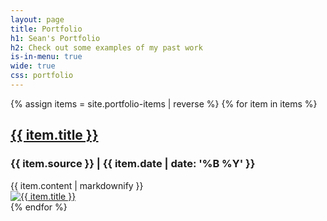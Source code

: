 ```yaml
---
layout: page
title: Portfolio
h1: Sean's Portfolio
h2: Check out some examples of my past work
is-in-menu: true
wide: true
css: portfolio
---
```

{% assign items = site.portfolio-items | reverse %}
{% for item in items %}
<div class="pf-item" id="{{ item.id | remove: '/portfolio-items/' }}">
  <div class="pf-text">
    <h2 class="pf-item-title"><a href="{{ item.link }}" target="_blank" rel="noreferrer">{{ item.title }}</a></h2>
    <h3>{{ item.source }} | {{ item.date | date: '%B %Y' }}</h3>
    {{ item.content | markdownify }}
  </div>
  <div class="pf-img">
    <a href="{{ item.link }}" target="_blank" rel="noreferrer"><img
        src="{{ item.image }}" alt="{{ item.title }}"></a>
  </div>
</div>
{% endfor %}